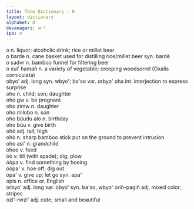 ```yaml
---
title: Tanw Dictionary - O
layout: dictionary
alphabet: O
devanagari: अो
ipa: o
---
```


o	n.	liquor; alcoholic drink; rice or millet beer				
o barde	n.	cane basket used for distilling rice/millet beer	syn.	bardè		
o sadvr	n.	bamboo funnel for filtering beer				
o xui' hamañ	n.	a variety of vegetable; creeping woodsorrel (Oxalis corniculata)				
obyo'	adj.	long	syn.	wbyo'; ba'so	var.	orbyo'
oha	int.	interjection to express surprise				
oho	n.	child; son; daughter				
oho gw	v.	be pregnant				
oho zimw	n.	daughter				
oho milobo	n.	son				
oho búudu alo	n.	birthday				
oho búu	v.	give birth				
ohó	adj.	tall; high				
ohò	n.	sharp bamboo stick put on the ground to prevent intrusion				
oho asi'	n.	grandchild				
ohoo	v.	feed				
óò	v.	till (with spade); dig; plow				
óòpa	v.	find something by hoeing				
óòpa'	v.	hoe off; dig out				
opa'	v.	give up; let go	syn.	apa'		
opis	n.	office	or.	English		
orbyo'	adj.	long	var.	obyo'	syn.	ba'so, wbyo'
oriñ-pagiñ	adj.	mixed color; stripes				
ozi'-rwzi'	adj.	cute; small and beautiful				
